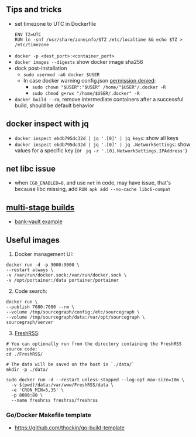 ## Tips and tricks
+ set timezone to UTC in Dockerfile
    ```
    ENV TZ=UTC
    RUN ln -snf /usr/share/zoneinfo/$TZ /etc/localtime && echo $TZ > /etc/timezone
    ```
+ `docker -p <dest_port>:<container_port>`
+ `docker images --digests` show docker image sha256
+ dock post-installation
    - `sudo usermod -aG docker $USER`
    - In case docker warning config.json [permission denied](https://askubuntu.com/questions/747778/docker-warning-config-json-permission-denied):
        - `sudo chown "$USER":"$USER" /home/"$USER"/.docker -R`
        - `sudo chmod g+rwx "/home/$USER/.docker" -R`
+ `docker build --rm`, remove intermediate containers after a successful build, should be default behavior
## docker inspect with jq
+ `docker inspect ebdb795dc32d | jq '.[0]' | jq keys`: show all keys
+ `docker inspect ebdb795dc32d | jq '.[0]' | jq .NetworkSettings`: show values for
    a specific key (or ` jq -r '.[0].NetworkSettings.IPAddress'`)
## net libc issue
+ when `CGO_ENABLED=0`, and use `net` in code, may have issue, that's because libc missing, add `RUN apk add --no-cache libc6-compat`

## [multi-stage builds](https://docs.docker.com/develop/develop-images/multistage-build/#use-multi-stage-builds)
+ [bank-vault example](https://github.com/banzaicloud/bank-vaults/blob/master/Dockerfile)

## Useful images
1. Docker management UI:
```
docker run -d -p 9000:9000 \
--restart always \
-v /var/run/docker.sock:/var/run/docker.sock \
-v /opt/portainer:/data portainer/portainer
```

2. Code search:
```
docker run \
--publish 7080:7080 --rm \
--volume /tmp/sourcegraph/config:/etc/sourcegraph \
--volume /tmp/sourcegraph/data:/var/opt/sourcegraph \
sourcegraph/server
```

3. [FreshRSS](https://github.com/FreshRSS/FreshRSS/tree/master/Docker#run-freshrss):
```
# You can optionally run from the directory containing the FreshRSS source code:
cd ./FreshRSS/

# The data will be saved on the host in `./data/`
mkdir -p ./data/

sudo docker run -d --restart unless-stopped --log-opt max-size=10m \
  -v $(pwd)/data:/var/www/FreshRSS/data \
  -e 'CRON_MIN=5,35' \
  -p 8080:80 \
  --name freshrss freshrss/freshrss
```
### Go/Docker Makefile template
+ https://github.com/thockin/go-build-template
